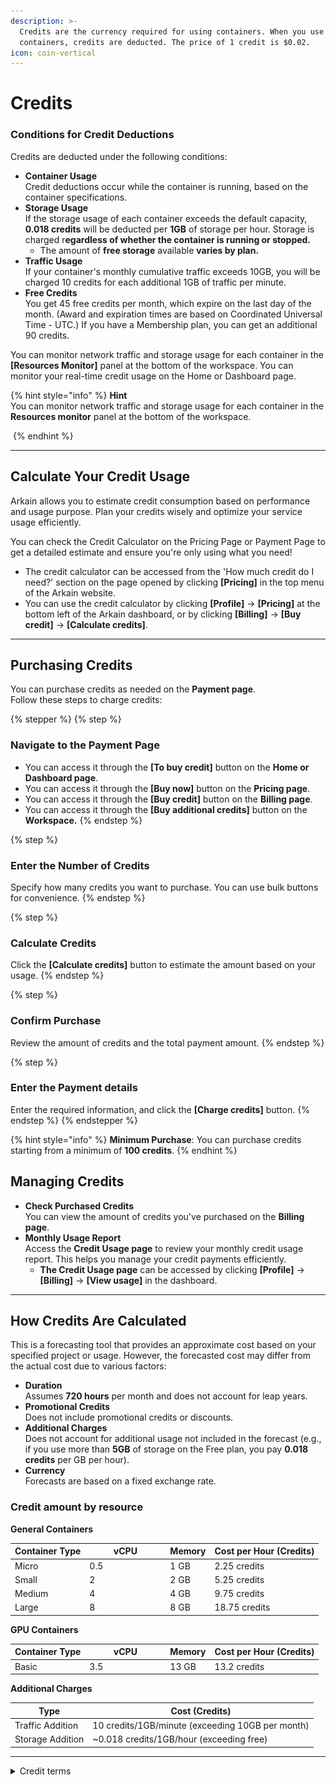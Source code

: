 ```yaml
---
description: >-
  Credits are the currency required for using containers. When you use
  containers, credits are deducted. The price of 1 credit is $0.02.
icon: coin-vertical
---
```


# Credits

### **Conditions for Credit Deductions**

Credits are deducted under the following conditions:

* **Container Usage**\
  Credit deductions occur while the container is running, based on the container specifications.
* **Storage Usage**\
  If the storage usage of each container exceeds the default capacity, **0.018 credits** will be deducted per **1GB** of storage per hour. Storage is charged r**egardless of whether the container is running or stopped.**&#x20;
  * The amount of **free storage** available **varies by plan.**
* **Traffic Usage**\
  If your container's monthly cumulative traffic exceeds 10GB, you will be charged 10 credits for each additional 1GB of traffic per minute.&#x20;
* **Free Credits**\
  You get 45 free credits per month, which expire on the last day of the month. (Award and expiration times are based on Coordinated Universal Time - UTC.) If you have a Membership plan, you can get an additional 90 credits.

You can monitor network traffic and storage usage for each container in the **\[Resources Monitor]** panel at the bottom of the workspace. You can monitor your real-time credit usage on the Home or Dashboard page.

{% hint style="info" %}
**Hint**\
You can monitor network traffic and storage usage for each container in the **Resources monitor** panel at the bottom of the workspace.

<img src="../../.gitbook/assets/스크린샷 2025-02-24 오후 1.07.38.png" alt="" data-size="original">
{% endhint %}

***

## **Calculate Your Credit Usage**

Arkain allows you to estimate credit consumption based on performance and usage purpose. Plan your credits wisely and optimize your service usage efficiently.&#x20;

You can check the Credit Calculator on the Pricing Page or Payment Page to get a detailed estimate and ensure you're only using what you need!&#x20;

* The credit calculator can be accessed from the 'How much credit do I need?' section on the page opened by clicking **\[Pricing]** in the top menu of the Arkain website.
* You can use the credit calculator by clicking **\[Profile]** → **\[Pricing]** at the bottom left of the Arkain dashboard, or by clicking **\[Billing]** → **\[Buy credit]** → **\[Calculate credits]**.

***

## Purchasing Credits

You can purchase credits as needed on the **Payment page**. \
Follow these steps to charge credits:

{% stepper %}
{% step %}
### **Navigate to the Payment Page**

* You can access it through the **\[To buy credit]** button on the **Home or Dashboard page**.
* You can access it through the **\[Buy now]** button on the **Pricing page**.
* You can access it through the **\[Buy credit]** button on the **Billing page**.
* You can access it through the **\[Buy additional credits]** button on the **Workspace.**
{% endstep %}

{% step %}
### **Enter the Number of Credits**

Specify how many credits you want to purchase. You can use bulk buttons for convenience.&#x20;
{% endstep %}

{% step %}
### **Calculate Credits**

Click the **\[Calculate credits]** button to estimate the amount based on your usage.&#x20;
{% endstep %}

{% step %}
### **Confirm Purchase**

Review the amount of credits and the total payment amount.&#x20;
{% endstep %}

{% step %}
### **Enter the Payment details**

Enter the required information, and click the **\[Charge credits]** button.&#x20;
{% endstep %}
{% endstepper %}

{% hint style="info" %}
**Minimum Purchase**: You can purchase credits starting from a minimum of **100 credits**.&#x20;
{% endhint %}

## Managing Credits

* **Check Purchased Credits**\
  You can view the amount of credits you've purchased on the **Billing page**.&#x20;
* **Monthly Usage Report**\
  Access the **Credit Usage page** to review your monthly credit usage report. This helps you manage your credit payments efficiently.&#x20;
  * **The Credit Usage page** can be accessed by clicking **\[Profile]** → **\[Billing]** → **\[View usage]** in the dashboard.

***

## How Credits Are Calculated

This is a forecasting tool that provides an approximate cost based on your specified project or usage. However, the forecasted cost may differ from the actual cost due to various factors:

* **Duration**\
  Assumes **720 hours** per month and does not account for leap years.&#x20;
* **Promotional Credits**\
  Does not include promotional credits or discounts.
* **Additional Charges**\
  Does not account for additional usage not included in the forecast (e.g., if you use more than **5GB** of storage on the Free plan, you pay **0.018 credits** per GB per hour).&#x20;
* **Currency**\
  Forecasts are based on a fixed exchange rate.

### Credit amount by resource <a href="#credit-amount-by-resource" id="credit-amount-by-resource"></a>

**General Containers**

<table><thead><tr><th>Container Type</th><th width="115">vCPU</th><th>Memory</th><th>Cost per Hour (Credits)</th></tr></thead><tbody><tr><td>Micro</td><td>0.5</td><td>1 GB</td><td>2.25 credits</td></tr><tr><td>Small</td><td>2</td><td>2 GB</td><td>5.25 credits</td></tr><tr><td>Medium</td><td>4</td><td>4 GB</td><td>9.75 credits</td></tr><tr><td>Large</td><td>8</td><td>8 GB</td><td>18.75 credits</td></tr></tbody></table>

**GPU Containers**

<table><thead><tr><th>Container Type</th><th width="115">vCPU</th><th>Memory</th><th>Cost per Hour (Credits)</th></tr></thead><tbody><tr><td>Basic</td><td>3.5</td><td>13 GB</td><td>13.2 credits</td></tr></tbody></table>

**Additional Charges**

| Type             | Cost (Credits)                                   |
| ---------------- | ------------------------------------------------ |
| Traffic Addition | 10 credits/1GB/minute (exceeding 10GB per month) |
| Storage Addition | \~0.018 credits/1GB/hour (exceeding free)        |

***

<details>

<summary>Credit terms</summary>



* This policy constitutes part of the[ Arkain](https://accounts.goorm.io/terms) Terms of Service, and any matters not specified in this policy shall be governed by the terms and conditions of the Arkain Terms of Service.

- By paying for Arkain credits, you are deemed to have agreed to the paid service agreement.

* Members may withdraw their subscription within 7 days from the date of subscription. However, if the contents of the contract are different from the contents displayed or advertised by the company or if the contents of the contract are different from the contents of the contract, the subscription may be withdrawn within 1 month from the date of subscription or within 14 days from the date on which the fact was known or could have been known.

- Arkain may provide credits to members based on promotions or members’ activity history, and the conditions and details of credit provision will be announced separately through Arkain.

* If a member’s service is restricted or the member withdraws due to the member’s fault, the remaining credits will be forfeited and the member cannot claim repayment or compensation for the forfeited credits. However, if the member’s service restriction is lifted, the credits will not be forfeited.

- Arkain may change the price of credits at any time and will not compensate members for any loss caused by the changed price.

</details>

